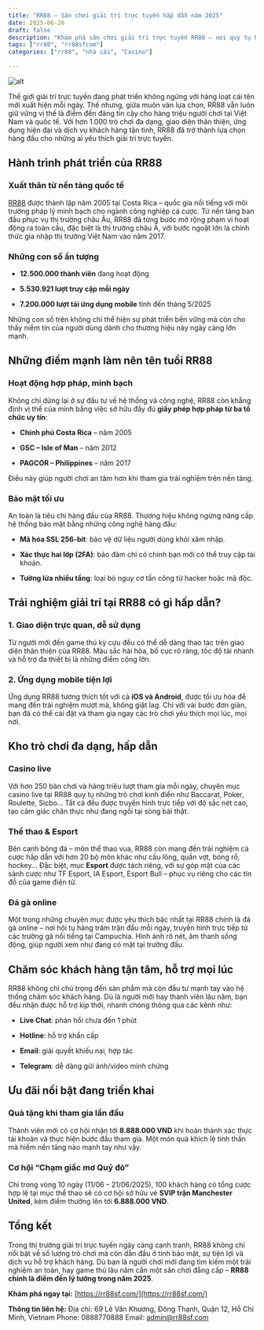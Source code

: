 ```yaml
---
title: "RR88 – Sân chơi giải trí trực tuyến hấp dẫn năm 2025"
date: 2025-06-26
draft: false
description: "Khám phá sân chơi giải trí trực tuyến RR88 – nơi quy tụ hơn 1.000 trò chơi hấp dẫn, app tiện ích, bảo mật tối ưu, dịch vụ tận tâm. Đọc ngay để hiểu vì sao hàng triệu người lựa chọn RR88 năm 2025."
tags: ["rr88", "rr88sfcom"]
categories: ["rr88", "nhà cái", "Casino"]

---
```

![alt](https://rr88sf.com/wp-content/uploads/2025/06/banner.webp)


Thế giới giải trí trực tuyến đang phát triển không ngừng với hàng loạt cái tên mới xuất hiện mỗi ngày. Thế nhưng, giữa muôn vàn lựa chọn, RR88 vẫn luôn giữ vững vị thế là điểm đến đáng tin cậy cho hàng triệu người chơi tại Việt Nam và quốc tế. Với hơn 1.000 trò chơi đa dạng, giao diện thân thiện, ứng dụng hiện đại và dịch vụ khách hàng tận tình, RR88 đã trở thành lựa chọn hàng đầu cho những ai yêu thích giải trí trực tuyến.

## Hành trình phát triển của RR88

### Xuất thân từ nền tảng quốc tế

[RR88](https://rr88sf.com/) được thành lập năm 2005 tại Costa Rica – quốc gia nổi tiếng với môi trường pháp lý minh bạch cho ngành công nghiệp cá cược. Từ nền tảng ban đầu phục vụ thị trường châu Âu, RR88 đã từng bước mở rộng phạm vi hoạt động ra toàn cầu, đặc biệt là thị trường châu Á, với bước ngoặt lớn là chính thức gia nhập thị trường Việt Nam vào năm 2017.

### Những con số ấn tượng

*   **12.500.000 thành viên** đang hoạt động
    
*   **5.530.921 lượt truy cập mỗi ngày**
    
*   **7.200.000 lượt tải ứng dụng mobile** tính đến tháng 5/2025
    

Những con số trên không chỉ thể hiện sự phát triển bền vững mà còn cho thấy niềm tin của người dùng dành cho thương hiệu này ngày càng lớn mạnh.

## Những điểm mạnh làm nên tên tuổi RR88

### Hoạt động hợp pháp, minh bạch

Không chỉ dừng lại ở sự đầu tư về hệ thống và công nghệ, RR88 còn khẳng định vị thế của mình bằng việc sở hữu đầy đủ **giấy phép hợp pháp từ ba tổ chức uy tín**:


*   **Chính phủ Costa Rica** – năm 2005
    
*   **GSC – Isle of Man** – năm 2012
    
*   **PAGCOR – Philippines** – năm 2017
    

Điều này giúp người chơi an tâm hơn khi tham gia trải nghiệm trên nền tảng.

### Bảo mật tối ưu

An toàn là tiêu chí hàng đầu của RR88. Thương hiệu không ngừng nâng cấp hệ thống bảo mật bằng những công nghệ hàng đầu:

*   **Mã hóa SSL 256-bit**: bảo vệ dữ liệu người dùng khỏi xâm nhập.
    
*   **Xác thực hai lớp (2FA)**: bảo đảm chỉ có chính bạn mới có thể truy cập tài khoản.
    
*   **Tường lửa nhiều tầng**: loại bỏ nguy cơ tấn công từ hacker hoặc mã độc.
    

## Trải nghiệm giải trí tại RR88 có gì hấp dẫn?

### 1\. Giao diện trực quan, dễ sử dụng

Từ người mới đến game thủ kỳ cựu đều có thể dễ dàng thao tác trên giao diện thân thiện của RR88. Màu sắc hài hòa, bố cục rõ ràng, tốc độ tải nhanh và hỗ trợ đa thiết bị là những điểm cộng lớn.

### 2\. Ứng dụng mobile tiện lợi

Ứng dụng RR88 tương thích tốt với cả **iOS và Android**, được tối ưu hóa để mang đến trải nghiệm mượt mà, không giật lag. Chỉ với vài bước đơn giản, bạn đã có thể cài đặt và tham gia ngay các trò chơi yêu thích mọi lúc, mọi nơi.

## Kho trò chơi đa dạng, hấp dẫn

### Casino live

Với hơn 250 bàn chơi và hàng triệu lượt tham gia mỗi ngày, chuyên mục casino live tại RR88 quy tụ những trò chơi kinh điển như Baccarat, Poker, Roulette, Sicbo… Tất cả đều được truyền hình trực tiếp với độ sắc nét cao, tạo cảm giác chân thực như đang ngồi tại sòng bài thật.

### Thể thao & Esport

Bên cạnh bóng đá – môn thể thao vua, RR88 còn mang đến trải nghiệm cá cược hấp dẫn với hơn 20 bộ môn khác như cầu lông, quần vợt, bóng rổ, hockey... Đặc biệt, mục **Esport** được tách riêng, với sự góp mặt của các sảnh cược như TF Esport, IA Esport, Esport Bull – phục vụ riêng cho các tín đồ của game điện tử.

### Đá gà online

Một trong những chuyên mục được yêu thích bậc nhất tại RR88 chính là đá gà online – nơi hội tụ hàng trăm trận đấu mỗi ngày, truyền hình trực tiếp từ các trường gà nổi tiếng tại Campuchia. Hình ảnh rõ nét, âm thanh sống động, giúp người xem như đang có mặt tại trường đấu.

## Chăm sóc khách hàng tận tâm, hỗ trợ mọi lúc

RR88 không chỉ chú trọng đến sản phẩm mà còn đầu tư mạnh tay vào hệ thống chăm sóc khách hàng. Dù là người mới hay thành viên lâu năm, bạn đều nhận được hỗ trợ kịp thời, nhanh chóng thông qua các kênh như:

*   **Live Chat**: phản hồi chưa đến 1 phút
    
*   **Hotline**: hỗ trợ khẩn cấp
    
*   **Email**: giải quyết khiếu nại, hợp tác
    
*   **Telegram**: dễ dàng gửi ảnh/video minh chứng
    

## Ưu đãi nổi bật đang triển khai

### Quà tặng khi tham gia lần đầu

Thành viên mới có cơ hội nhận tới **8.888.000 VND** khi hoàn thành xác thực tài khoản và thực hiện bước đầu tham gia. Một món quà khích lệ tinh thần mà hiếm nền tảng nào mạnh tay như vậy.

### Cơ hội “Chạm giấc mơ Quỷ đỏ”

Chỉ trong vòng 10 ngày (11/06 – 21/06/2025), 100 khách hàng có tổng cược hợp lệ tại mục thể thao sẽ có cơ hội sở hữu vé **SVIP trận Manchester United**, kèm điểm thưởng lên tới **6.888.000 VND**.

## Tổng kết

Trong thị trường giải trí trực tuyến ngày càng cạnh tranh, RR88 không chỉ nổi bật về số lượng trò chơi mà còn dẫn đầu ở tính bảo mật, sự tiện lợi và dịch vụ hỗ trợ khách hàng. Dù bạn là người chơi mới đang tìm kiếm một trải nghiệm an toàn, hay game thủ lâu năm cần một sân chơi đẳng cấp – **RR88 chính là điểm đến lý tưởng trong năm 2025**.

**Khám phá ngay tại:** [https://rr88sf.com/](https://rr88sf.com/)

**Thông tin liên hệ:**
Địa chỉ: 69 Lê Văn Khương, Đông Thạnh, Quận 12, Hồ Chí Minh, Vietnam
Phone: 0888770888
Email: admin@rr88sf.com